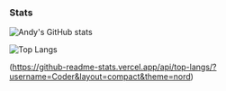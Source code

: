 ### Stats
![Andy's GitHub stats](https://github-readme-stats.vercel.app/api?username=AndyCSs&show_icons=true&theme=nord)

![Top Langs](https://github-readme-stats.vercel.app/api/top-langs/?username=AndyCSs&layout=compact&theme=nord)



(https://github-readme-stats.vercel.app/api/top-langs/?username=Coder&layout=compact&theme=nord)

